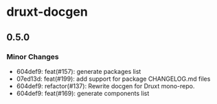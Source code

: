 # druxt-docgen

## 0.5.0
### Minor Changes

- 604def9: feat(#157): generate packages list
- 07ed13d: feat(#199): add support for package CHANGELOG.md files
- 604def9: refactor(#137): Rewrite docgen for Druxt mono-repo.
- 604def9: feat(#169): generate components list
